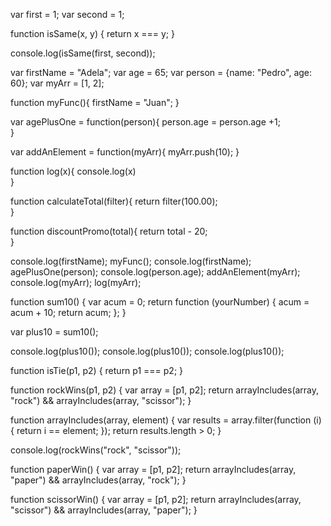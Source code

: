 var first = 1;
var second = 1;

function isSame(x, y) {
    return x === y;
}

console.log(isSame(first, second));


var firstName = "Adela";
var age = 65;
var person = {name: "Pedro", age: 60};
var myArr = [1, 2];

function myFunc(){
    firstName = "Juan";
}

var agePlusOne = function(person){
    person.age = person.age +1;   
}

var addAnElement = function(myArr){
        myArr.push(10);
}

function log(x){
 console.log(x)   
}

function calculateTotal(filter){
     return filter(100.00);   
}

function discountPromo(total){
     return total - 20;   
}


console.log(firstName);
myFunc();
console.log(firstName);
agePlusOne(person);
console.log(person.age);
addAnElement(myArr);
console.log(myArr);
log(myArr);




function sum10() {
    var acum = 0;
    return function (yourNumber) {
        acum = acum + 10;
        return acum;
    };
}

var plus10 = sum10();

console.log(plus10());
console.log(plus10());
console.log(plus10());







function isTie(p1, p2) {
    return p1 === p2;
}

function rockWins(p1, p2) {
    var array = [p1, p2];
    return arrayIncludes(array, "rock") && arrayIncludes(array, "scissor");
}

function arrayIncludes(array, element) {
    var results = array.filter(function (i) {
        return i == element;
    });
    return results.length > 0;
}

console.log(rockWins("rock", "scissor"));

function paperWin() {
var array = [p1, p2];
    return arrayIncludes(array, "paper") && arrayIncludes(array, "rock");
}

function scissorWin() {
var array = [p1, p2];
    return arrayIncludes(array, "scissor") && arrayIncludes(array, "paper");
}